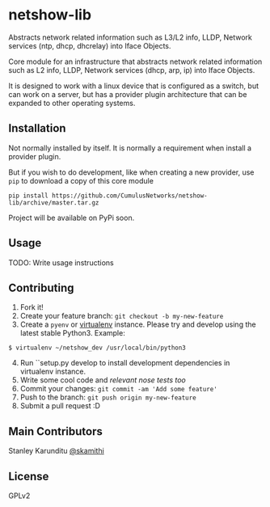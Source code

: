 # netshow-lib

Abstracts network related information such as L3/L2 info, LLDP, Network services (ntp, dhcp, dhcrelay) into Iface Objects.

Core module for an infrastructure that abstracts network related information
such as L2 info, LLDP, Network services (dhcp, arp, ip) into Iface Objects.

It is designed to work with a linux device that is configured as a switch, but can work on a
server, but has a provider plugin architecture that can be expanded to other
operating systems.

## Installation

Not normally installed by itself. It is normally a requirement when install
a provider plugin.

But if you wish to do development, like when creating a new provider,
use ``pip`` to download a copy of this core module
```
pip install https://github.com/CumulusNetworks/netshow-lib/archive/master.tar.gz
```

Project will be available on PyPi soon.

## Usage

TODO: Write usage instructions

## Contributing

1. Fork it!
2. Create your feature branch: `git checkout -b my-new-feature`
3. Create a ``pyenv`` or [virtualenv](https://pypi.python.org/pypi/virtualenv/) instance.
Please try and develop using the latest stable Python3. Example:
```
$ virtualenv ~/netshow_dev /usr/local/bin/python3
```
4. Run ``setup.py develop to install development dependencies in virtualenv
   instance.
5. Write some cool code and _relevant nose tests too_
6. Commit your changes: `git commit -am 'Add some feature'`
4. Push to the branch: `git push origin my-new-feature`
5. Submit a pull request :D


## Main Contributors

Stanley Karunditu [@skamithi](http://github.com/skamithi)

## License

GPLv2
